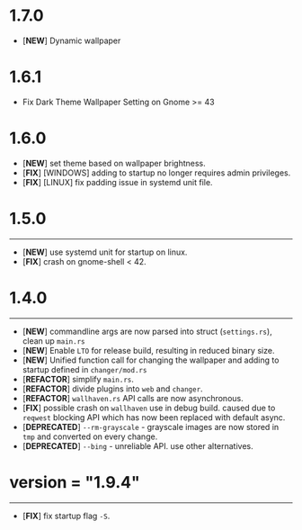 # 1.7.0

- [**NEW**] Dynamic wallpaper

# 1.6.1

- Fix Dark Theme Wallpaper Setting on Gnome >= 43

# 1.6.0

- [**NEW**] set theme based on wallpaper brightness.
- [**FIX**] [WINDOWS] adding to startup no longer requires admin privileges.
- [**FIX**] [LINUX] fix padding issue in systemd unit file.

# 1.5.0

---

* [**NEW**] use systemd unit for startup on linux.
* [**FIX**] crash on gnome-shell < 42.

# 1.4.0

---

* [**NEW**] commandline args are now parsed into struct (`settings.rs`), clean up `main.rs`
* [**NEW**] Enable `LTO` for release build, resulting in reduced binary size.
* [**NEW**] Unified function call for changing the wallpaper and adding to startup defined in `changer/mod.rs`
* [**REFACTOR**] simplify `main.rs`.
* [**REFACTOR**] divide plugins into `web` and `changer`.
* [**REFACTOR**] `wallhaven.rs` API calls are now asynchronous.
* [**FIX**] possible crash on `wallhaven` use in debug build. caused due to `reqwest` blocking API which has now been replaced with default async.
* [**DEPRECATED**] `--rm-grayscale` - grayscale images are now stored in `tmp` and converted on every change.
* [**DEPRECATED**] `--bing` - unreliable API. use other alternatives.

# version = "1.9.4"

---

* [**FIX**] fix startup flag `-S`.